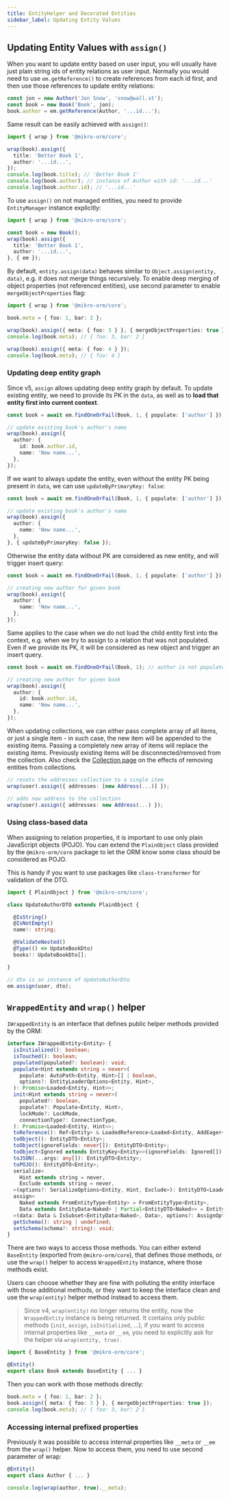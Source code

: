 ```yaml
---
title: EntityHelper and Decorated Entities
sidebar_label: Updating Entity Values
---
```


## Updating Entity Values with `assign()`

When you want to update entity based on user input, you will usually have just plain string ids of entity relations as user input. Normally you would need to use `em.getReference()` to create references from each id first, and then use those references to update entity relations:

```ts
const jon = new Author('Jon Snow', 'snow@wall.st');
const book = new Book('Book', jon);
book.author = em.getReference(Author, '...id...');
```

Same result can be easily achieved with `assign()`:

```ts
import { wrap } from '@mikro-orm/core';

wrap(book).assign({
  title: 'Better Book 1',
  author: '...id...',
});
console.log(book.title); // 'Better Book 1'
console.log(book.author); // instance of Author with id: '...id...'
console.log(book.author.id); // '...id...'
```

To use `assign()` on not managed entities, you need to provide `EntityManager` instance explicitly:

```ts
import { wrap } from '@mikro-orm/core';

const book = new Book();
wrap(book).assign({
  title: 'Better Book 1',
  author: '...id...',
}, { em });
```

By default, `entity.assign(data)` behaves similar to `Object.assign(entity, data)`, e.g. it does not merge things recursively. To enable deep merging of object properties (not referenced entities), use second parameter to enable `mergeObjectProperties` flag:

```ts
import { wrap } from '@mikro-orm/core';

book.meta = { foo: 1, bar: 2 };

wrap(book).assign({ meta: { foo: 3 } }, { mergeObjectProperties: true });
console.log(book.meta); // { foo: 3, bar: 2 }

wrap(book).assign({ meta: { foo: 4 } });
console.log(book.meta); // { foo: 4 }
```

### Updating deep entity graph

Since v5, `assign` allows updating deep entity graph by default. To update existing entity, we need to provide its PK in the `data`, as well as to **load that entity first into current context**.

```ts
const book = await em.findOneOrFail(Book, 1, { populate: ['author'] });

// update existing book's author's name
wrap(book).assign({
  author: {
    id: book.author.id,
    name: 'New name...',
  },
});
```

If we want to always update the entity, even without the entity PK being present in `data`, we can use `updateByPrimaryKey: false`:

```ts
const book = await em.findOneOrFail(Book, 1, { populate: ['author'] });

// update existing book's author's name
wrap(book).assign({
  author: {
    name: 'New name...',
  },
}, { updateByPrimaryKey: false });
```

Otherwise the entity data without PK are considered as new entity, and will trigger insert query:

```ts
const book = await em.findOneOrFail(Book, 1, { populate: ['author'] });

// creating new author for given book
wrap(book).assign({
  author: {
    name: 'New name...',
  },
});
```

Same applies to the case when we do not load the child entity first into the context, e.g. when we try to assign to a relation that was not populated. Even if we provide its PK, it will be considered as new object and trigger an insert query.

```ts
const book = await em.findOneOrFail(Book, 1); // author is not populated

// creating new author for given book
wrap(book).assign({
  author: {
    id: book.author.id,
    name: 'New name...',
  },
});
```

When updating collections, we can either pass complete array of all items, or just a single item - in such case, the new item will be appended to the existing items. Passing a completely new array of items will replace the existing items. Previously existing items will be disconnected/removed from the collection. Also check the [Collection page](collections.md#removing-items-from-collection) on the effects of removing entities from collections.

```ts
// resets the addresses collection to a single item
wrap(user).assign({ addresses: [new Address(...)] });

// adds new address to the collection
wrap(user).assign({ addresses: new Address(...) });
```

### Using class-based data

When assigning to relation properties, it is important to use only plain JavaScript objects (POJO). You can extend the `PlainObject` class provided by the `@mikro-orm/core` package to let the ORM know some class should be considered as POJO.

This is handy if you want to use packages like `class-transformer` for validation of the DTO.

```ts
import { PlainObject } from '@mikro-orm/core';

class UpdateAuthorDTO extends PlainObject {

  @IsString()
  @IsNotEmpty()
  name!: string;

  @ValidateNested()
  @Type(() => UpdateBookDto)
  books!: UpdateBookDto[];

}

// dto is an instance of UpdateAuthorDto
em.assign(user, dto);
```

## `WrappedEntity` and `wrap()` helper

`IWrappedEntity` is an interface that defines public helper methods provided by the ORM:

```ts
interface IWrappedEntity<Entity> {
  isInitialized(): boolean;
  isTouched(): boolean;
  populated(populated?: boolean): void;
  populate<Hint extends string = never>(
    populate: AutoPath<Entity, Hint>[] | boolean,
    options?: EntityLoaderOptions<Entity, Hint>,
  ): Promise<Loaded<Entity, Hint>>;
  init<Hint extends string = never>(
    populated?: boolean,
    populate?: Populate<Entity, Hint>,
    lockMode?: LockMode,
    connectionType?: ConnectionType,
  ): Promise<Loaded<Entity, Hint>>;
  toReference(): Ref<Entity> & LoadedReference<Loaded<Entity, AddEager<Entity>>>;
  toObject(): EntityDTO<Entity>;
  toObject(ignoreFields: never[]): EntityDTO<Entity>;
  toObject<Ignored extends EntityKey<Entity>>(ignoreFields: Ignored[]): Omit<EntityDTO<Entity>, Ignored>;
  toJSON(...args: any[]): EntityDTO<Entity>;
  toPOJO(): EntityDTO<Entity>;
  serialize<
    Hint extends string = never,
    Exclude extends string = never,
  >(options?: SerializeOptions<Entity, Hint, Exclude>): EntityDTO<Loaded<Entity, Hint>>;
  assign<
    Naked extends FromEntityType<Entity> = FromEntityType<Entity>,
    Data extends EntityData<Naked> | Partial<EntityDTO<Naked>> = EntityData<Naked> | Partial<EntityDTO<Naked>>,
  >(data: Data & IsSubset<EntityData<Naked>, Data>, options?: AssignOptions): MergeSelected<Entity, Naked, keyof Data & string>;
  getSchema(): string | undefined;
  setSchema(schema?: string): void;
}
```

There are two ways to access those methods. You can either extend `BaseEntity` (exported from `@mikro-orm/core`), that defines those methods, or use the `wrap()` helper to access `WrappedEntity` instance, where those methods exist.

Users can choose whether they are fine with polluting the entity interface with those additional methods, or they want to keep the interface clean and use the `wrap(entity)` helper method instead to access them.

> Since v4, `wrap(entity)` no longer returns the entity, now the `WrappedEntity` instance is being returned. It contains only public methods (`init`, `assign`, `isInitialized`, ...), if you want to access internal properties like `__meta` or `__em`, you need to explicitly ask for the helper via `wrap(entity, true)`.

```ts
import { BaseEntity } from '@mikro-orm/core';

@Entity()
export class Book extends BaseEntity { ... }
```

Then you can work with those methods directly:

```ts
book.meta = { foo: 1, bar: 2 };
book.assign({ meta: { foo: 3 } }, { mergeObjectProperties: true });
console.log(book.meta); // { foo: 3, bar: 2 }
```

### Accessing internal prefixed properties

Previously it was possible to access internal properties like `__meta` or `__em` from the `wrap()` helper. Now to access them, you need to use second parameter of wrap:

```ts
@Entity()
export class Author { ... }

console.log(wrap(author, true).__meta);
```
